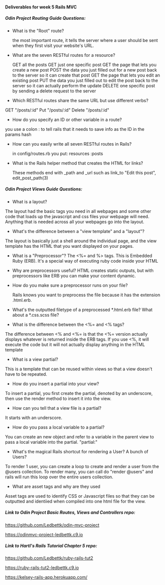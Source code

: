 #### Deliverables for week 5 Rails MVC
##### Odin Project Routing Guide Questions:
- What is the "Root" route?

  the most important route, it tells the server where a user should be sent when they first visit your website's URL.

- What are the seven RESTful routes for a resource?

  GET all the posts
  GET just one specific post
  GET the page that lets you create a new post
  POST the data you just filled out for a new post back to the server so it can create that post
  GET the page that lets you edit an existing post
  PUT the data you just filled out to edit the post back to the server so it can actually perform the update
  DELETE one specific post by sending a delete request to the server 

- Which RESTful routes share the same URL but use different verbs?

GET "/posts/:id"
Put "/posts/:id"
Delete "/posts/:id"

- How do you specify an ID or other variable in a route?

you use a colon : to tell rails that it needs to save info as the ID in the params hash

- How can you easily write all seven RESTful routes in Rails?

  in config/routes.rb you put:
resources :posts

- What is the Rails helper method that creates the HTML for links?

  These methods end with _path and _url such as link_to "Edit this post", edit_post_path(3)

##### Odin Project Views Guide Questions:
- What is a layout?

The layout had the basic tags you need in all webpages and some other code that loads up the javascript and css files your webpage will need. Anything that is needed across all your webpages go into the layout.

- What's the difference between a "view template" and a "layout"?

The layout is basically just a shell around the individual page, and the view template has the HTML that you want displayed on your pages.

- What is a "Preprocessor"?
 The <%= and %> tags. This is Embedded Ruby (ERB). It's a special way of executing ruby code inside your HTML

- Why are preprocessors useful?
HTML creates static outputs, but with preprocessors like ERB you can make your content dynamic.

- How do you make sure a preprocessor runs on your file?

  Rails knows you want to preprocess the file because it has the extension .html.erb.

- What's the outputted filetype of a preprocessed *.html.erb file? What about a *.css.scss file?


- What is the difference between the <%= and <% tags?

The difference between <% and <%= is that the <%= version actually displays whatever is returned inside the ERB tags. If you use <%, it will execute the code but it will not actually display anything in the HTML template

- What is a view partial?

 This is a template that can be reused within views so that a view doesn't have to be repeated.
 
- How do you insert a partial into your view?

 To insert a partial, you first create the partial, denoted by an underscore, then use the render method to insert it into the view.
 
- How can you tell that a view file is a partial?

 It starts with an underscore.
 
- How do you pass a local variable to a partial?

You can create an new object and refer to a variable in the parent view to pass a local variable into the partial. "partial:"

- What's the magical Rails shortcut for rendering a User? A bunch of Users?

To render 1 user,  you can create a loop to create and render a user from the @users collection.  To render many, you can call do "render @users" and rails will run this loop over the entire users collection.

- What are asset tags and why are they used

Asset tags are used to identify CSS or Javascript files so that they can be outputted and identiied when compiled into one html file for the view.

##### Link to Odin Project Basic Routes, Views and Controllers repo:
 https://github.com/Ledbettk/odin-mvc-project

 https://odinmvc-project-ledbettk.c9.io
##### Link to Hartl's Rails Tutorial Chapter 5 repo:
 https://github.com/Ledbettk/ruby-rails-tut2

 https://ruby-rails-tut2-ledbettk.c9.io

 https://kelsey-rails-app.herokuapp.com/
